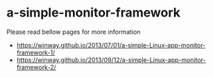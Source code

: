 # a-simple-monitor-framework
Please read bellow pages for more information

- https://winway.github.io/2013/07/01/a-simple-Linux-app-monitor-framework-1/
- https://winway.github.io/2013/09/12/a-simple-Linux-app-monitor-framework-2/
